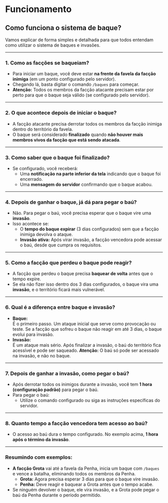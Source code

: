 # Funcionamento

## Como funciona o sistema de baque?

Vamos explicar de forma simples e detalhada para que todos entendam como utilizar o sistema de baques e invasões.

***

### **1. Como as facções se baqueiam?**

* Para iniciar um baque, você deve estar **na frente da favela da facção inimiga** (em um ponto configurado pelo servidor).
* Chegando lá, basta digitar o comando `/baques` para começar.
* **Atenção:** Todos os membros da facção atacante precisam estar por perto para que o baque seja válido (se configurado pelo servidor).

***

### **2. O que acontece depois de iniciar o baque?**

* A facção atacante precisa derrotar todos os membros da facção inimiga dentro do território da favela.
* O baque será considerado **finalizado** quando **não houver mais membros vivos da facção que está sendo atacada**.

***

### **3. Como saber que o baque foi finalizado?**

* Se configurado, você receberá:
  * Uma **notificação na parte inferior da tela** indicando que o baque foi encerrado.
  * Uma **mensagem do servidor** confirmando que o baque acabou.

***

### **4. Depois de ganhar o baque, já dá para pegar o baú?**

* Não. Para pegar o baú, você precisa esperar que o baque vire uma **invasão**.
* Isso acontece se:
  * O **tempo do baque expirar** (3 dias configurados) sem que a facção inimiga devolva o ataque.
  * **Invasão ativa:** Após virar invasão, a facção vencedora pode acessar o baú, desde que cumpra os requisitos.

***

### **5. Como a facção que perdeu o baque pode reagir?**

* A facção que perdeu o baque precisa **baquear de volta** antes que o tempo expire.
* Se ela não fizer isso dentro dos 3 dias configurados, o baque vira uma **invasão**, e o território ficará mais vulnerável.

***

### **6. Qual é a diferença entre baque e invasão?**

* **Baque:**\
  É o primeiro passo. Um ataque inicial que serve como provocação ou teste. Se a facção que sofreu o baque não reagir em até 3 dias, o baque evolui para invasão.
* **Invasão:**\
  É um ataque mais sério. Após finalizar a invasão, o baú do território fica acessível e pode ser saqueado. **Atenção:** O baú só pode ser acessado na invasão, e não no baque.

***

### **7. Depois de ganhar a invasão, como pegar o baú?**

* Após derrotar todos os inimigos durante a invasão, você tem **1 hora (configuração padrão)** para pegar o baú.
* Para pegar o baú:
  * Utilize o comando configurado ou siga as instruções específicas do servidor.

***

### **8. Quanto tempo a facção vencedora tem acesso ao baú?**

* O acesso ao baú dura o tempo configurado. No exemplo acima, **1 hora após o término da invasão**.

***

### **Resumindo com exemplos:**

* **A facção Grota** vai até a favela da Penha, inicia um baque com `/baques` e vence a batalha, eliminando todos os membros da Penha.
  * **Grota:** Agora precisa esperar 3 dias para que o baque vire invasão.
  * **Penha:** Deve reagir e baquear a Grota antes que o tempo acabe.
* Se ninguém devolver o baque, ele vira invasão, e a Grota pode pegar o baú da Penha durante o período permitido.
